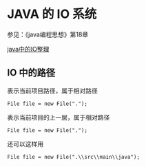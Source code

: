 # JAVA 的 IO 系统

参见：《java编程思想》第18章

[java中的IO整理](http://www.cnblogs.com/rollenholt/archive/2011/09/11/2173787.html)



## IO 中的路径

表示当前项目路径，属于相对路径
```
File file = new File(".");
```

表示当前项目的上一层，属于相对路径
```
File file = new File(".");
```

还可以这样用
```
File file = new File(".\\src\\main\\java");
```













